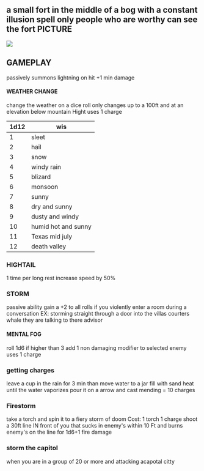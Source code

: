 a small fort in the middle of a bog with a constant illusion spell only people who are worthy can see the fort 
PICTURE
---
![](https://i.imgur.com/AeMt0Za.jpeg)





GAMEPLAY
---
passively summons lightning on hit +1 min damage 
#### WEATHER CHANGE
change the weather on a dice roll only changes up to a 100ft and at an elevation below mountain Hight
uses 1 charge 

| 1d12 | wis                 |
| ---- | ------------------- |
| 1    | sleet               |
| 2    | hail                |
| 3    | snow                |
| 4    | windy rain          |
| 5    | blizard             |
| 6    | monsoon             |
| 7    | sunny               |
| 8    | dry and sunny       |
| 9    | dusty and windy     |
| 10   | humid hot and sunny |
| 11   | Texas mid july      |
| 12   | death valley        |
### HIGHTAIL
1 time per long rest increase speed by 50%

### STORM
passive ability gain a +2 to all rolls if you violently enter a room during a conversation 
EX: storming straight through a door into the villas courters whale they are talking to there advisor 

#### MENTAL FOG 
roll 1d6 if higher than 3 add 1 non damaging modifier to selected enemy uses 1 charge 

### getting charges 
leave a cup in the rain for 3 min than move water to a jar fill with sand heat until the water vaporizes pour it on a arrow and cast mending = 10 charges

### Firestorm 
take a torch and spin it to a fiery storm of doom 
Cost: 1 torch 1 charge 
shoot a  30ft line IN front of you that sucks in enemy's within 10 Ft and burns enemy's on the line for 1d6+1 fire damage 

### storm the capitol
when you are in a group of 20 or more and attacking acapotal citty 